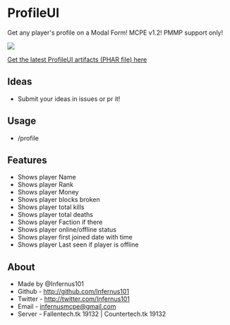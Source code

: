 # ProfileUI
Get any player's profile on a Modal Form! MCPE v1.2! PMMP support only!

![](https://poggit.pmmp.io/ci.badge/Infernus101/ProfileUI/ProfileUI)

[Get the latest ProfileUI artifacts (PHAR file) here](https://poggit.pmmp.io/ci/Infernus101/ProfileUI/ProfileUI)

## Ideas
- Submit your ideas in issues or pr it!

## Usage
- /profile <player>

## Features
- Shows player Name
- Shows player Rank
- Shows player Money
- Shows player blocks broken
- Shows player total kills
- Shows player total deaths
- Shows player Faction if there
- Shows player online/offline status
- Shows player first joined date with time
- Shows player Last seen if player is offline

## About
- Made by @Infernus101
- Github - http://github.com/Infernus101
- Twitter - http://twitter.com/Infernus101
- Email - infernusmcpe@gmail.com
- Server - Fallentech.tk 19132 | Countertech.tk 19132
